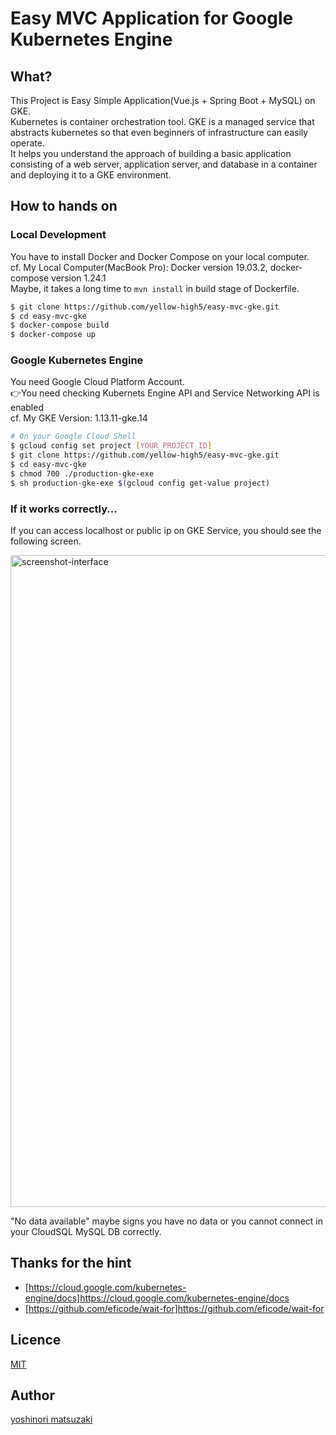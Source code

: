Easy MVC Application for Google Kubernetes Engine
====

## What?
This Project is Easy Simple Application(Vue.js + Spring Boot + MySQL) on GKE.  
Kubernetes is container orchestration tool. GKE is a managed service that abstracts kubernetes so that even beginners of infrastructure can easily operate.  
It helps you understand the approach of building a basic application consisting of a web server, application server, and database in a container and deploying it to a GKE environment.  

## How to hands on

### Local Development
You have to install Docker and Docker Compose on your local computer.  
cf. My Local Computer(MacBook Pro): Docker version 19.03.2, docker-compose version 1.24.1  
Maybe, it takes a long time to `mvn install` in build stage of Dockerfile.  

```sh
$ git clone https://github.com/yellow-high5/easy-mvc-gke.git
$ cd easy-mvc-gke
$ docker-compose build
$ docker-compose up
```

### Google Kubernetes Engine
You need Google Cloud Platform Account.   
👉You need checking Kubernets Engine API and Service Networking API is enabled     
cf. My GKE Version: 1.13.11-gke.14  

```sh
# On your Google Cloud Shell
$ gcloud config set project [YOUR_PROJECT_ID]
$ git clone https://github.com/yellow-high5/easy-mvc-gke.git
$ cd easy-mvc-gke
$ chmod 700 ./production-gke-exe
$ sh production-gke-exe $(gcloud config get-value project)
```

### If it works correctly...
If you can access localhost or public ip on GKE Service, you should see the following screen.  

<img width="1043" alt="screenshot-interface" src="https://user-images.githubusercontent.com/14067398/71486087-ece64080-2857-11ea-89fc-f53cbf678961.png">

"No data available" maybe signs you have no data or you cannot connect in your CloudSQL MySQL DB correctly.

## Thanks for the hint
* [https://cloud.google.com/kubernetes-engine/docs]https://cloud.google.com/kubernetes-engine/docs
* [https://github.com/eficode/wait-for]https://github.com/eficode/wait-for


## Licence

[MIT](https://opensource.org/licenses/MIT)

## Author

[yoshinori matsuzaki](https://github.com/yellow-high5)